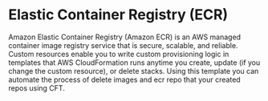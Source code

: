 # Elastic Container Registry (ECR)

Amazon Elastic Container Registry (Amazon ECR) is an AWS managed container image registry service that is secure, scalable, and reliable. Custom resources enable you to write custom provisioning logic in templates that AWS CloudFormation runs anytime you create, update (if you change the custom resource), or delete stacks.
Using this template you can automate the process of delete images and ecr repo that your created repos using CFT.
